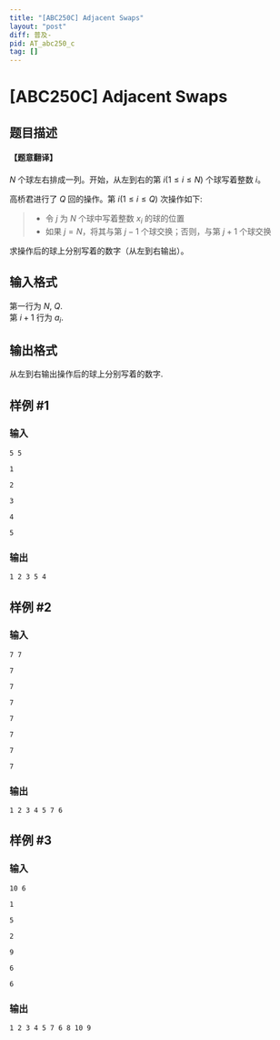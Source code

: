 ```yaml
---
title: "[ABC250C] Adjacent Swaps"
layout: "post"
diff: 普及-
pid: AT_abc250_c
tag: []
---
```


# [ABC250C] Adjacent Swaps

## 题目描述

#### 【题意翻译】

$N$ 个球左右排成一列。开始，从左到右的第 $i (1 \le i \le N)$ 个球写着整数 $i$。


高桥君进行了 $Q$ 回的操作。第 $i (1 \le i \le Q)$ 次操作如下:


> * 令 $j$ 为 $N$ 个球中写着整数 $x_i$ 的球的位置     
> * 如果 $j = N$，将其与第 $j - 1$ 个球交换；否则，与第 $j + 1$ 个球交换


求操作后的球上分别写着的数字（从左到右输出）。

## 输入格式

第一行为 $N$, $Q$.   
第 $i+1$ 行为 $a_i$.

## 输出格式

从左到右输出操作后的球上分别写着的数字.

## 样例 #1

### 输入

```
5 5
1
2
3
4
5
```

### 输出

```
1 2 3 5 4
```

## 样例 #2

### 输入

```
7 7
7
7
7
7
7
7
7
```

### 输出

```
1 2 3 4 5 7 6
```

## 样例 #3

### 输入

```
10 6
1
5
2
9
6
6
```

### 输出

```
1 2 3 4 5 7 6 8 10 9
```

